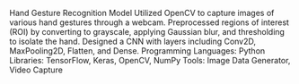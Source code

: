 Hand Gesture Recognition Model
Utilized OpenCV to capture images of various hand gestures through a webcam.
Preprocessed regions of interest (ROI) by converting to grayscale, applying Gaussian blur, and thresholding to isolate the hand.
Designed a CNN with layers including Conv2D, MaxPooling2D, Flatten, and Dense.
Programming Languages: Python
Libraries: TensorFlow, Keras, OpenCV, NumPy
Tools: Image Data Generator, Video Capture
